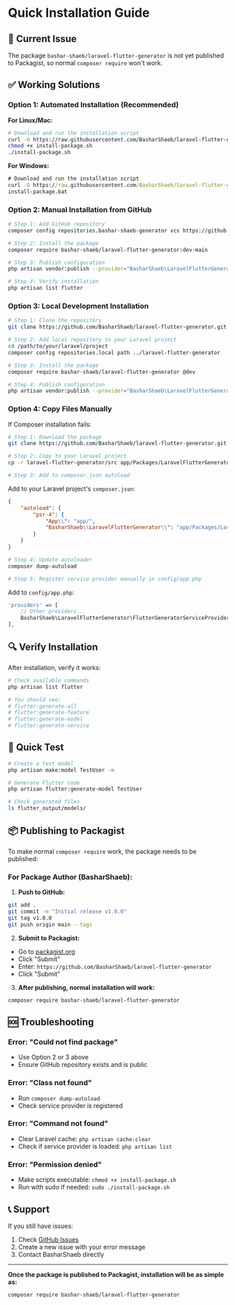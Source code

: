# Quick Installation Guide

## 🚨 **Current Issue**
The package `bashar-shaeb/laravel-flutter-generator` is not yet published to Packagist, so normal `composer require` won't work.

## ✅ **Working Solutions**

### **Option 1: Automated Installation (Recommended)**

**For Linux/Mac:**
```bash
# Download and run the installation script
curl -O https://raw.githubusercontent.com/BasharShaeb/laravel-flutter-generator/main/install-package.sh
chmod +x install-package.sh
./install-package.sh
```

**For Windows:**
```cmd
# Download and run the installation script
curl -O https://raw.githubusercontent.com/BasharShaeb/laravel-flutter-generator/main/install-package.bat
install-package.bat
```

### **Option 2: Manual Installation from GitHub**

```bash
# Step 1: Add GitHub repository
composer config repositories.bashar-shaeb-generator vcs https://github.com/BasharShaeb/laravel-flutter-generator

# Step 2: Install the package
composer require bashar-shaeb/laravel-flutter-generator:dev-main

# Step 3: Publish configuration
php artisan vendor:publish --provider="BasharShaeb\LaravelFlutterGenerator\FlutterGeneratorServiceProvider" --tag="flutter-generator-config"

# Step 4: Verify installation
php artisan list flutter
```

### **Option 3: Local Development Installation**

```bash
# Step 1: Clone the repository
git clone https://github.com/BasharShaeb/laravel-flutter-generator.git

# Step 2: Add local repository to your Laravel project
cd /path/to/your/laravel/project
composer config repositories.local path ../laravel-flutter-generator

# Step 3: Install the package
composer require bashar-shaeb/laravel-flutter-generator @dev

# Step 4: Publish configuration
php artisan vendor:publish --provider="BasharShaeb\LaravelFlutterGenerator\FlutterGeneratorServiceProvider" --tag="flutter-generator-config"
```

### **Option 4: Copy Files Manually**

If Composer installation fails:

```bash
# Step 1: Download the package
git clone https://github.com/BasharShaeb/laravel-flutter-generator.git

# Step 2: Copy to your Laravel project
cp -r laravel-flutter-generator/src app/Packages/LaravelFlutterGenerator

# Step 3: Add to composer.json autoload
```

Add to your Laravel project's `composer.json`:
```json
{
    "autoload": {
        "psr-4": {
            "App\\": "app/",
            "BasharShaeb\\LaravelFlutterGenerator\\": "app/Packages/LaravelFlutterGenerator/"
        }
    }
}
```

```bash
# Step 4: Update autoloader
composer dump-autoload

# Step 5: Register service provider manually in config/app.php
```

Add to `config/app.php`:
```php
'providers' => [
    // Other providers...
    BasharShaeb\LaravelFlutterGenerator\FlutterGeneratorServiceProvider::class,
],
```

## 🔍 **Verify Installation**

After installation, verify it works:

```bash
# Check available commands
php artisan list flutter

# You should see:
# flutter:generate-all
# flutter:generate-feature  
# flutter:generate-model
# flutter:generate-service
```

## 🚀 **Quick Test**

```bash
# Create a test model
php artisan make:model TestUser -m

# Generate Flutter code
php artisan flutter:generate-model TestUser

# Check generated files
ls flutter_output/models/
```

## 📦 **Publishing to Packagist**

To make normal `composer require` work, the package needs to be published:

### **For Package Author (BasharShaeb):**

1. **Push to GitHub:**
```bash
git add .
git commit -m "Initial release v1.0.0"
git tag v1.0.0
git push origin main --tags
```

2. **Submit to Packagist:**
- Go to [packagist.org](https://packagist.org)
- Click "Submit"
- Enter: `https://github.com/BasharShaeb/laravel-flutter-generator`
- Click "Submit"

3. **After publishing, normal installation will work:**
```bash
composer require bashar-shaeb/laravel-flutter-generator
```

## 🆘 **Troubleshooting**

### **Error: "Could not find package"**
- Use Option 2 or 3 above
- Ensure GitHub repository exists and is public

### **Error: "Class not found"**
- Run `composer dump-autoload`
- Check service provider is registered

### **Error: "Command not found"**
- Clear Laravel cache: `php artisan cache:clear`
- Check if service provider is loaded: `php artisan list`

### **Error: "Permission denied"**
- Make scripts executable: `chmod +x install-package.sh`
- Run with sudo if needed: `sudo ./install-package.sh`

## 📞 **Support**

If you still have issues:
1. Check [GitHub Issues](https://github.com/BasharShaeb/laravel-flutter-generator/issues)
2. Create a new issue with your error message
3. Contact BasharShaeb directly

---

**Once the package is published to Packagist, installation will be as simple as:**
```bash
composer require bashar-shaeb/laravel-flutter-generator
```
